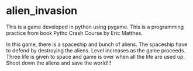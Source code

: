 # alien_invasion
This is a game developed in python using pygame. This is a programming practice from book Pytho Crash Course by Eric Matthes.

In this game, there is a spaceship and bunch of aliens. The spaceship have to defend by destroying the aliens. Level increases as the game proceeds. Three life is given to space and game is over when all the life are used up.
Shoot down the aliens and save the world!!!

